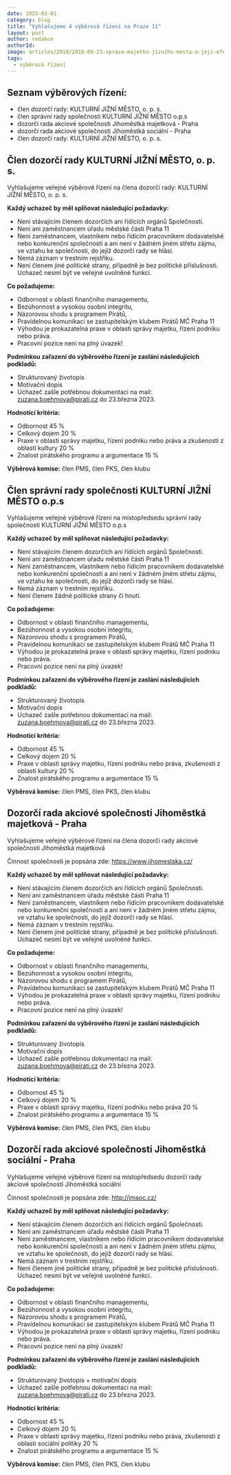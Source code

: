 ```yaml
---
date: 2023-03-01
category: blog
title: "Vyhlašujeme 4 výběrová řízení na Praze 11"
layout: post
author: redakce
authorId: 
image: articles/2018/2018-09-23-sprava-majetku-jizniho-mesta-a-jeji-efektivita.jpg
tags: 
  - výběrová řízení
---
```


## Seznam výběrových řízení:

- člen dozorčí rady: KULTURNÍ JIŽNÍ MĚSTO, o. p. s.
- člen správní rady společnosti KULTURNÍ JIŽNÍ MĚSTO o.p.s
- dozorčí rada akciové společnosti Jihoměstká majetková - Praha
- dozorčí rada akciové společnosti Jihoměstká sociální - Praha
- člen dozorčí rady: KULTURNÍ JIŽNÍ MĚSTO, o. p. s.

## Člen dozorčí rady KULTURNÍ JIŽNÍ MĚSTO, o. p. s.

Vyhlašujeme veřejné výběrové řízení na člena dozorčí rady: KULTURNÍ JIŽNÍ MĚSTO, o. p. s.

**Každý uchazeč by měl splňovat následující požadavky:**

- Není stávajícím členem dozorčích ani řídících orgánů Společnosti.
- Není ani zaměstnancem úřadu městské části Praha 11
- Není zaměstnancem, vlastníkem nebo řídícím pracovníkem dodavatelské nebo konkurenční společnosti a ani není v žádném jiném střetu zájmu, ve vztahu ke společnosti, do jejíž dozorčí rady se hlásí.
- Nemá záznam v trestním rejstříku.
- Není členem jiné politické strany, případně je bez politické příslušnosti. Uchazeč nesmí být ve veřejné uvolněné funkci.

**Co požadujeme:**

- Odbornost v oblasti finančního managementu,
- Bezúhonnost a vysokou osobní integritu,
- Názorovou shodu s programem Pirátů,
- Pravidelnou komunikaci se zastupitelským klubem Pirátů MČ Praha 11
- Výhodou je prokazatelná praxe v oblasti správy majetku, řízení podniku nebo práva.
- Pracovní pozice není na plný úvazek!

**Podmínkou zařazení do výběrového řízení je zaslání následujících podkladů:**

- Strukturovaný životopis
- Motivační dopis
- Uchazeč zašle potřebnou dokumentaci na mail: zuzana.boehmova@pirati.cz do 23.března 2023.

**Hodnotící kritéria:**
- Odbornost 45 %
- Celkový dojem 20 %
- Praxe v oblasti správy majetku, řízení podniku nebo práva a zkušenosti z oblasti kultury 20 %
- Znalost pirátského programu a argumentace 15 %

**Výběrová komise:** člen PMS, člen PKS, člen klubu

## Člen správní rady společnosti KULTURNÍ JIŽNÍ MĚSTO o.p.s

Vyhlašujeme veřejné výběrové řízení na místopředsedu správní rady společnosti KULTURNÍ JIŽNÍ MĚSTO o.p.s

**Každý uchazeč by měl splňovat následující požadavky:**
- Není stávajícím členem dozorčích ani řídících orgánů Společnosti.
- Není ani zaměstnancem úřadu městské části Praha 11
- Není zaměstnancem, vlastníkem nebo řídícím pracovníkem dodavatelské nebo konkurenční společnosti a ani není v žádném jiném střetu zájmu, ve vztahu ke společnosti, do jejíž dozorčí rady se hlásí.
- Nemá záznam v trestním rejstříku.
- Není členem žádné politické strany či hnutí.

**Co požadujeme:**
- Odbornost v oblasti finančního managementu,
- Bezúhonnost a vysokou osobní integritu,
- Názorovou shodu s programem Pirátů,
- Pravidelnou komunikaci se zastupitelským klubem Pirátů MČ Praha 11
- Výhodou je prokazatelná praxe v oblasti správy majetku, řízení podniku nebo práva.
- Pracovní pozice není na plný úvazek!

**Podmínkou zařazení do výběrového řízení je zaslání následujících podkladů:**
- Strukturovaný životopis
- Motivační dopis
- Uchazeč zašle potřebnou dokumentaci na mail: zuzana.boehmova@pirati.cz do 23.března 2023.

**Hodnotící kritéria:**
- Odbornost 45 %
- Celkový dojem 20 %
- Praxe v oblasti správy majetku, řízení podniku nebo práva, zkušenosti z oblasti kultury 20 %
- Znalost pirátského programu a argumentace 15 %

**Výběrová komise:** člen PMS, člen PKS, člen klubu

## Dozorčí rada akciové společnosti Jihoměstká majetková - Praha

Vyhlašujeme veřejné výběrové řízení na člena dozorčí rady akciové společnosti Jihoměstká majetková

Činnost společnosti je popsána zde: https://www.jihomestska.cz/

**Každý uchazeč by měl splňovat následující požadavky:**
- Není stávajícím členem dozorčích ani řídících orgánů Společnosti.
- Není ani zaměstnancem úřadu městské části Praha 11
- Není zaměstnancem, vlastníkem nebo řídícím pracovníkem dodavatelské nebo konkurenční společnosti a ani není v žádném jiném střetu zájmu, ve vztahu ke společnosti, do jejíž dozorčí rady se hlásí.
- Nemá záznam v trestním rejstříku.
- Není členem jiné politické strany, případně je bez politické příslušnosti. Uchazeč nesmí být ve veřejné uvolněné funkci.

**Co požadujeme:**
- Odbornost v oblasti finančního managementu,
- Bezúhonnost a vysokou osobní integritu,
- Názorovou shodu s programem Pirátů,
- Pravidelnou komunikaci se zastupitelským klubem Pirátů MČ Praha 11
- Výhodou je prokazatelná praxe v oblasti správy majetku, řízení podniku nebo práva.
- Pracovní pozice není na plný úvazek!

**Podmínkou zařazení do výběrového řízení je zaslání následujících podkladů:**
- Strukturovaný životopis
- Motivační dopis
- Uchazeč zašle potřebnou dokumentaci na mail: zuzana.boehmova@pirati.cz do 23.března 2023.

**Hodnotící kritéria:**
- Odbornost 45 %
- Celkový dojem 20 %
- Praxe v oblasti správy majetku, řízení podniku nebo práva 20 %
- Znalost pirátského programu a argumentace 15 %

**Výběrová komise:** člen PMS, člen PKS, člen klubu

## Dozorčí rada akciové společnosti Jihoměstká sociální - Praha

Vyhlašujeme veřejné výběrové řízení na místopředsedu dozorčí rady akciové společnosti Jihoměstká sociální

Činnost společnosti je popsána zde: http://jmsoc.cz/

**Každý uchazeč by měl splňovat následující požadavky:**
- Není stávajícím členem dozorčích ani řídících orgánů Společnosti.
- Není ani zaměstnancem úřadu městské části Praha 11
- Není zaměstnancem, vlastníkem nebo řídícím pracovníkem dodavatelské nebo konkurenční společnosti a ani není v žádném jiném střetu zájmu, ve vztahu ke společnosti, do jejíž dozorčí rady se hlásí.
- Nemá záznam v trestním rejstříku.
- Není členem jiné politické strany, případně je bez politické příslušnosti. Uchazeč nesmí být ve veřejné uvolněné funkci.

**Co požadujeme:**
- Odbornost v oblasti finančního managementu,
- Bezúhonnost a vysokou osobní integritu,
- Názorovou shodu s programem Pirátů,
- Pravidelnou komunikaci se zastupitelským klubem Pirátů MČ Praha 11
- Výhodou je prokazatelná praxe v oblasti správy majetku, řízení podniku nebo práva.
- Pracovní pozice není na plný úvazek!

**Podmínkou zařazení do výběrového řízení je zaslání následujících podkladů:**
- Strukturovaný životopis + motivační dopis
- Uchazeč zašle potřebnou dokumentaci na mail: zuzana.boehmova@pirati.cz do 23.března 2023.

**Hodnotící kritéria:**
- Odbornost 45 %
- Celkový dojem 20 %
- Praxe v oblasti správy majetku, řízení podniku nebo práva, zkušenosti z oblasti sociální politiky 20 %
- Znalost pirátského programu a argumentace 15 %

**Výběrová komise:** člen PMS, člen PKS, člen klubu
